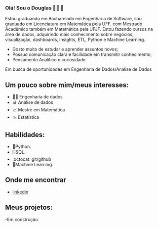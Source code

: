 ### Olá! Sou o Douglas 👨‍💻 👋

Estou graduando em Bacharelado em Engenharia de Software,
sou graduado em Licenciatura em Matemática pela UFF, com Mestrado Acadêmico também em Matemática pela UFJF. Estou fazendo cursos na área de dados, adquirindo mais conhecimento sobre negócios, visualização, dashboards, insights, ETL, Python e Machine Learning.

* Gosto muito de estudar e aprender assuntos novos;
* Possuo comunicação clara e facilidade em transmitir conhecimento;
* Pensamento Analítico e curiosidade.

Em busca de oportunidades em Engenharia de Dados/Analise de Dados

## Um pouco sobre mim/meus interesses:

- 👨‍💻 Engenharia de dados
- 📊 Análise de dados
- 📈 Mestre em Matemática
- 📉 Estatística

## Habilidades:

- 🐍Python.
- 🗄SQL.
- :octocat: git/github
- 🔮Machine Learning.

## Onde me encontrar
- <a href="www.linkedin.com/in/douglas-ferreira-brum-78411839">linkedin</a>

## Meus projetos:
-Em construção
